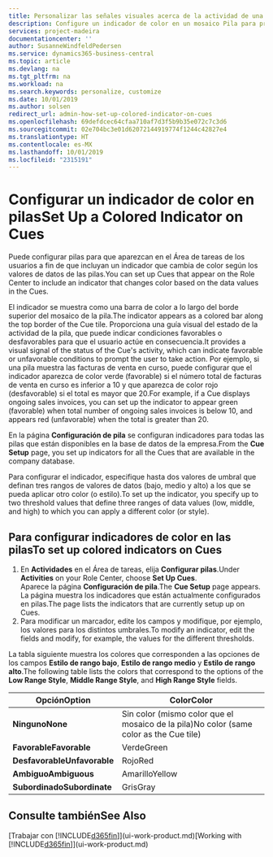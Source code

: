 ```yaml
---
title: Personalizar las señales visuales acerca de la actividad de una pila | Documentos de Microsoft
description: Configure un indicador de color en un mosaico Pila para proporcionar una señal visual personalizada de la actividad de la pila.
services: project-madeira
documentationcenter: ''
author: SusanneWindfeldPedersen
ms.service: dynamics365-business-central
ms.topic: article
ms.devlang: na
ms.tgt_pltfrm: na
ms.workload: na
ms.search.keywords: personalize, customize
ms.date: 10/01/2019
ms.author: solsen
redirect_url: admin-how-set-up-colored-indicator-on-cues
ms.openlocfilehash: 69defdcec64cfaa710af7d3f5b9b35e072c7c3d6
ms.sourcegitcommit: 02e704bc3e01d62072144919774f1244c42827e4
ms.translationtype: HT
ms.contentlocale: es-MX
ms.lasthandoff: 10/01/2019
ms.locfileid: "2315191"
---
```

# <a name="set-up-a-colored-indicator-on-cues"></a><span data-ttu-id="1cba2-103">Configurar un indicador de color en pilas</span><span class="sxs-lookup"><span data-stu-id="1cba2-103">Set Up a Colored Indicator on Cues</span></span>
<span data-ttu-id="1cba2-104">Puede configurar pilas para que aparezcan en el Área de tareas de los usuarios a fin de que incluyan un indicador que cambia de color según los valores de datos de las pilas.</span><span class="sxs-lookup"><span data-stu-id="1cba2-104">You can set up Cues that appear on the Role Center to include an indicator that changes color based on the data values in the Cues.</span></span>

<span data-ttu-id="1cba2-105">El indicador se muestra como una barra de color a lo largo del borde superior del mosaico de la pila.</span><span class="sxs-lookup"><span data-stu-id="1cba2-105">The indicator appears as a colored bar along the top border of the Cue tile.</span></span> <span data-ttu-id="1cba2-106">Proporciona una guía visual del estado de la actividad de la pila, que puede indicar condiciones favorables o desfavorables para que el usuario actúe en consecuencia.</span><span class="sxs-lookup"><span data-stu-id="1cba2-106">It provides a visual signal of the status of the Cue's activity, which can indicate favorable or unfavorable conditions to prompt the user to take action.</span></span> <span data-ttu-id="1cba2-107">Por ejemplo, si una pila muestra las facturas de venta en curso, puede configurar que el indicador aparezca de color verde (favorable) si el número total de facturas de venta en curso es inferior a 10 y que aparezca de color rojo (desfavorable) si el total es mayor que 20.</span><span class="sxs-lookup"><span data-stu-id="1cba2-107">For example, if a Cue displays ongoing sales invoices, you can set up the indicator to appear green (favorable) when total number of ongoing sales invoices is below 10, and appears red (unfavorable) when the total is greater than 20.</span></span>

<span data-ttu-id="1cba2-108">En la página **Configuración de pila** se configuran indicadores para todas las pilas que están disponibles en la base de datos de la empresa.</span><span class="sxs-lookup"><span data-stu-id="1cba2-108">From the **Cue Setup** page, you set up indicators for all the Cues that are available in the company database.</span></span>

<span data-ttu-id="1cba2-109">Para configurar el indicador, especifique hasta dos valores de umbral que definan tres rangos de valores de datos (bajo, medio y alto) a los que se pueda aplicar otro color (o estilo).</span><span class="sxs-lookup"><span data-stu-id="1cba2-109">To set up the indicator, you specify up to two threshold values that define three ranges of data values (low, middle, and high) to which you can apply a different color (or style).</span></span>

## <a name="to-set-up-colored-indicators-on-cues"></a><span data-ttu-id="1cba2-110">Para configurar indicadores de color en las pilas</span><span class="sxs-lookup"><span data-stu-id="1cba2-110">To set up colored indicators on Cues</span></span>
1. <span data-ttu-id="1cba2-111">En **Actividades** en el Área de tareas, elija **Configurar pilas**.</span><span class="sxs-lookup"><span data-stu-id="1cba2-111">Under **Activities** on your Role Center, choose **Set Up Cues**.</span></span>  
   <span data-ttu-id="1cba2-112">Aparece la página **Configuración de pila**.</span><span class="sxs-lookup"><span data-stu-id="1cba2-112">The **Cue Setup** page appears.</span></span> <span data-ttu-id="1cba2-113">La página muestra los indicadores que están actualmente configurados en pilas.</span><span class="sxs-lookup"><span data-stu-id="1cba2-113">The page lists the indicators that are currently setup up on Cues.</span></span>
2. <span data-ttu-id="1cba2-114">Para modificar un marcador, edite los campos y modifique, por ejemplo, los valores para los distintos umbrales.</span><span class="sxs-lookup"><span data-stu-id="1cba2-114">To modify an indicator, edit the fields and modify, for example, the values for the different thresholds.</span></span>  

<span data-ttu-id="1cba2-115">La tabla siguiente muestra los colores que corresponden a las opciones de los campos **Estilo de rango bajo**, **Estilo de rango medio** y **Estilo de rango alto**.</span><span class="sxs-lookup"><span data-stu-id="1cba2-115">The following table lists the colors that correspond to the options of the **Low Range Style**, **Middle Range Style**, and **High Range Style** fields.</span></span>

| <span data-ttu-id="1cba2-116">Opción</span><span class="sxs-lookup"><span data-stu-id="1cba2-116">Option</span></span> | <span data-ttu-id="1cba2-117">Color</span><span class="sxs-lookup"><span data-stu-id="1cba2-117">Color</span></span> |
| --- | --- |
| <span data-ttu-id="1cba2-118">**Ninguno**</span><span class="sxs-lookup"><span data-stu-id="1cba2-118">**None**</span></span> |<span data-ttu-id="1cba2-119">Sin color (mismo color que el mosaico de la pila)</span><span class="sxs-lookup"><span data-stu-id="1cba2-119">No color (same color as the Cue tile)</span></span>|
| <span data-ttu-id="1cba2-120">**Favorable**</span><span class="sxs-lookup"><span data-stu-id="1cba2-120">**Favorable**</span></span> |<span data-ttu-id="1cba2-121">Verde</span><span class="sxs-lookup"><span data-stu-id="1cba2-121">Green</span></span> |
| <span data-ttu-id="1cba2-122">**Desfavorable**</span><span class="sxs-lookup"><span data-stu-id="1cba2-122">**Unfavorable**</span></span> |<span data-ttu-id="1cba2-123">Rojo</span><span class="sxs-lookup"><span data-stu-id="1cba2-123">Red</span></span> |
| <span data-ttu-id="1cba2-124">**Ambiguo**</span><span class="sxs-lookup"><span data-stu-id="1cba2-124">**Ambiguous**</span></span> |<span data-ttu-id="1cba2-125">Amarillo</span><span class="sxs-lookup"><span data-stu-id="1cba2-125">Yellow</span></span> |
| <span data-ttu-id="1cba2-126">**Subordinado**</span><span class="sxs-lookup"><span data-stu-id="1cba2-126">**Subordinate**</span></span> |<span data-ttu-id="1cba2-127">Gris</span><span class="sxs-lookup"><span data-stu-id="1cba2-127">Gray</span></span> |

## <a name="see-also"></a><span data-ttu-id="1cba2-128">Consulte también</span><span class="sxs-lookup"><span data-stu-id="1cba2-128">See Also</span></span>
<span data-ttu-id="1cba2-129">[Trabajar con [!INCLUDE[d365fin](includes/d365fin_md.md)]](ui-work-product.md)</span><span class="sxs-lookup"><span data-stu-id="1cba2-129">[Working with [!INCLUDE[d365fin](includes/d365fin_md.md)]](ui-work-product.md)</span></span>
